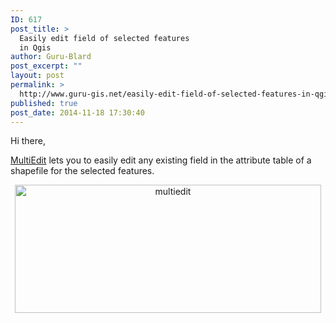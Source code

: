```yaml
---
ID: 617
post_title: >
  Easily edit field of selected features
  in Qgis
author: Guru-Blard
post_excerpt: ""
layout: post
permalink: >
  http://www.guru-gis.net/easily-edit-field-of-selected-features-in-qgis/
published: true
post_date: 2014-11-18 17:30:40
---
```

Hi there,

<a href="https://plugins.qgis.org/plugins/QuickMultiAttributeEdit/" title="MultiEdit">MultiEdit</a> lets you to easily edit any existing field in the attribute table of a shapefile for the selected features.

<center>
<a href="http://www.guru-gis.net/wp-content/uploads/2014/11/multiedit.png"><img src="http://www.guru-gis.net/wp-content/uploads/2014/11/multiedit.png" alt="multiedit" width="490" height="205" class="alignnone size-full wp-image-618" /></a>
</center>